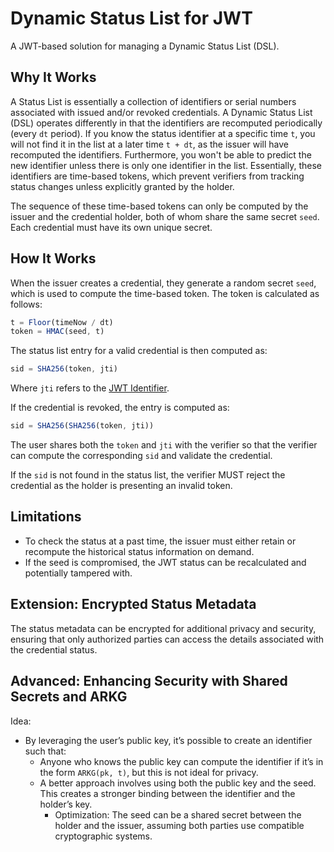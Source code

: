 # Dynamic Status List for JWT

A JWT-based solution for managing a Dynamic Status List (DSL).

## Why It Works

A Status List is essentially a collection of identifiers or serial numbers
associated with issued and/or revoked credentials. A Dynamic Status List (DSL)
operates differently in that the identifiers are recomputed periodically (every
`dt` period). If you know the status identifier at a specific time `t`, you will
not find it in the list at a later time `t + dt`, as the issuer will have
recomputed the identifiers. Furthermore, you won't be able to predict the new
identifier unless there is only one identifier in the list. Essentially, these
identifiers are time-based tokens, which prevent verifiers from tracking status
changes unless explicitly granted by the holder.

The sequence of these time-based tokens can only be computed by the issuer and
the credential holder, both of whom share the same secret `seed`. Each
credential must have its own unique secret.

## How It Works

When the issuer creates a credential, they generate a random secret `seed`,
which is used to compute the time-based token. The token is calculated as
follows:

```javascript
t = Floor(timeNow / dt)
token = HMAC(seed, t)
```

The status list entry for a valid credential is then computed as:

```javascript
sid = SHA256(token, jti)
```

Where `jti` refers to the [JWT Identifier](https://datatracker.ietf.org/doc/html/rfc7519#section-4.1.7).

If the credential is revoked, the entry is computed as:

```javascript
sid = SHA256(SHA256(token, jti))
```

The user shares both the `token` and `jti` with the verifier so that the
verifier can compute the corresponding `sid` and validate the credential.

If the `sid` is not found in the status list, the verifier MUST reject the
credential as the holder is presenting an invalid token.

## Limitations

- To check the status at a past time, the issuer must either retain or recompute
the historical status information on demand.
- If the seed is compromised, the JWT status can be recalculated and potentially
tampered with.

## Extension: Encrypted Status Metadata

The status metadata can be encrypted for additional privacy and security,
ensuring that only authorized parties can access the details associated with the
credential status.

## Advanced: Enhancing Security with Shared Secrets and ARKG

Idea:

- By leveraging the user’s public key, it’s possible to create an identifier
such that:
  - Anyone who knows the public key can compute the identifier if it’s in the
  form `ARKG(pk, t)`, but this is not ideal for privacy.
  - A better approach involves using both the public key and the seed. This
  creates a stronger binding between the identifier and the holder’s key.
    - Optimization: The seed can be a shared secret between the holder and
    the issuer, assuming both parties use compatible cryptographic systems.
